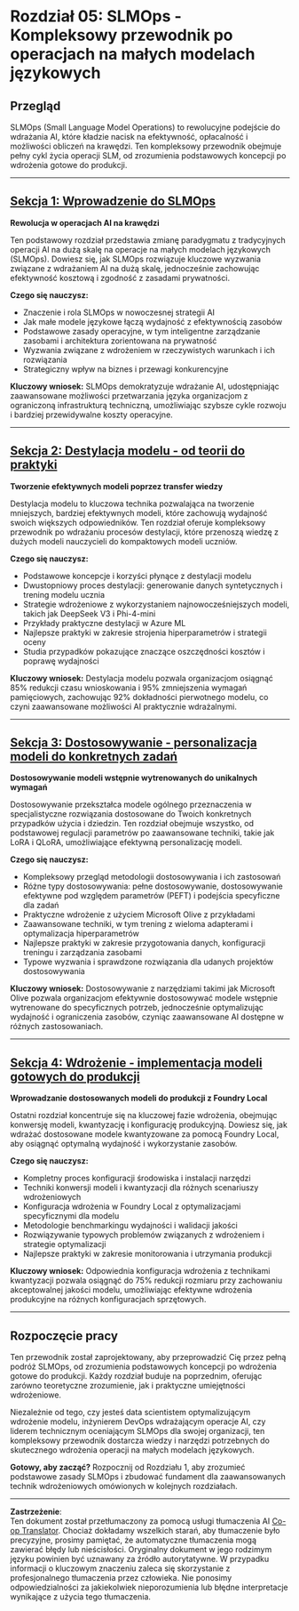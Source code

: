 <!--
CO_OP_TRANSLATOR_METADATA:
{
  "original_hash": "2db7a2f6e9873c3cd09fea6736bf360b",
  "translation_date": "2025-09-17T15:48:16+00:00",
  "source_file": "Module05/README.md",
  "language_code": "pl"
}
-->
# Rozdział 05: SLMOps - Kompleksowy przewodnik po operacjach na małych modelach językowych

## Przegląd

SLMOps (Small Language Model Operations) to rewolucyjne podejście do wdrażania AI, które kładzie nacisk na efektywność, opłacalność i możliwości obliczeń na krawędzi. Ten kompleksowy przewodnik obejmuje pełny cykl życia operacji SLM, od zrozumienia podstawowych koncepcji po wdrożenia gotowe do produkcji.

---

## [Sekcja 1: Wprowadzenie do SLMOps](./01.IntroduceSLMOps.md)

**Rewolucja w operacjach AI na krawędzi**

Ten podstawowy rozdział przedstawia zmianę paradygmatu z tradycyjnych operacji AI na dużą skalę na operacje na małych modelach językowych (SLMOps). Dowiesz się, jak SLMOps rozwiązuje kluczowe wyzwania związane z wdrażaniem AI na dużą skalę, jednocześnie zachowując efektywność kosztową i zgodność z zasadami prywatności.

**Czego się nauczysz:**
- Znaczenie i rola SLMOps w nowoczesnej strategii AI
- Jak małe modele językowe łączą wydajność z efektywnością zasobów
- Podstawowe zasady operacyjne, w tym inteligentne zarządzanie zasobami i architektura zorientowana na prywatność
- Wyzwania związane z wdrożeniem w rzeczywistych warunkach i ich rozwiązania
- Strategiczny wpływ na biznes i przewagi konkurencyjne

**Kluczowy wniosek:** SLMOps demokratyzuje wdrażanie AI, udostępniając zaawansowane możliwości przetwarzania języka organizacjom z ograniczoną infrastrukturą techniczną, umożliwiając szybsze cykle rozwoju i bardziej przewidywalne koszty operacyjne.

---

## [Sekcja 2: Destylacja modelu - od teorii do praktyki](./02.SLMOps-Distillation.md)

**Tworzenie efektywnych modeli poprzez transfer wiedzy**

Destylacja modelu to kluczowa technika pozwalająca na tworzenie mniejszych, bardziej efektywnych modeli, które zachowują wydajność swoich większych odpowiedników. Ten rozdział oferuje kompleksowy przewodnik po wdrażaniu procesów destylacji, które przenoszą wiedzę z dużych modeli nauczycieli do kompaktowych modeli uczniów.

**Czego się nauczysz:**
- Podstawowe koncepcje i korzyści płynące z destylacji modelu
- Dwustopniowy proces destylacji: generowanie danych syntetycznych i trening modelu ucznia
- Strategie wdrożeniowe z wykorzystaniem najnowocześniejszych modeli, takich jak DeepSeek V3 i Phi-4-mini
- Przykłady praktyczne destylacji w Azure ML
- Najlepsze praktyki w zakresie strojenia hiperparametrów i strategii oceny
- Studia przypadków pokazujące znaczące oszczędności kosztów i poprawę wydajności

**Kluczowy wniosek:** Destylacja modelu pozwala organizacjom osiągnąć 85% redukcji czasu wnioskowania i 95% zmniejszenia wymagań pamięciowych, zachowując 92% dokładności pierwotnego modelu, co czyni zaawansowane możliwości AI praktycznie wdrażalnymi.

---

## [Sekcja 3: Dostosowywanie - personalizacja modeli do konkretnych zadań](./03.SLMOps-Finetuing.md)

**Dostosowywanie modeli wstępnie wytrenowanych do unikalnych wymagań**

Dostosowywanie przekształca modele ogólnego przeznaczenia w specjalistyczne rozwiązania dostosowane do Twoich konkretnych przypadków użycia i dziedzin. Ten rozdział obejmuje wszystko, od podstawowej regulacji parametrów po zaawansowane techniki, takie jak LoRA i QLoRA, umożliwiające efektywną personalizację modeli.

**Czego się nauczysz:**
- Kompleksowy przegląd metodologii dostosowywania i ich zastosowań
- Różne typy dostosowywania: pełne dostosowywanie, dostosowywanie efektywne pod względem parametrów (PEFT) i podejścia specyficzne dla zadań
- Praktyczne wdrożenie z użyciem Microsoft Olive z przykładami
- Zaawansowane techniki, w tym trening z wieloma adapterami i optymalizacja hiperparametrów
- Najlepsze praktyki w zakresie przygotowania danych, konfiguracji treningu i zarządzania zasobami
- Typowe wyzwania i sprawdzone rozwiązania dla udanych projektów dostosowywania

**Kluczowy wniosek:** Dostosowywanie z narzędziami takimi jak Microsoft Olive pozwala organizacjom efektywnie dostosowywać modele wstępnie wytrenowane do specyficznych potrzeb, jednocześnie optymalizując wydajność i ograniczenia zasobów, czyniąc zaawansowane AI dostępne w różnych zastosowaniach.

---

## [Sekcja 4: Wdrożenie - implementacja modeli gotowych do produkcji](./04.SLMOps.Deployment.md)

**Wprowadzanie dostosowanych modeli do produkcji z Foundry Local**

Ostatni rozdział koncentruje się na kluczowej fazie wdrożenia, obejmując konwersję modeli, kwantyzację i konfigurację produkcyjną. Dowiesz się, jak wdrażać dostosowane modele kwantyzowane za pomocą Foundry Local, aby osiągnąć optymalną wydajność i wykorzystanie zasobów.

**Czego się nauczysz:**
- Kompletny proces konfiguracji środowiska i instalacji narzędzi
- Techniki konwersji modeli i kwantyzacji dla różnych scenariuszy wdrożeniowych
- Konfiguracja wdrożenia w Foundry Local z optymalizacjami specyficznymi dla modelu
- Metodologie benchmarkingu wydajności i walidacji jakości
- Rozwiązywanie typowych problemów związanych z wdrożeniem i strategie optymalizacji
- Najlepsze praktyki w zakresie monitorowania i utrzymania produkcji

**Kluczowy wniosek:** Odpowiednia konfiguracja wdrożenia z technikami kwantyzacji pozwala osiągnąć do 75% redukcji rozmiaru przy zachowaniu akceptowalnej jakości modelu, umożliwiając efektywne wdrożenia produkcyjne na różnych konfiguracjach sprzętowych.

---

## Rozpoczęcie pracy

Ten przewodnik został zaprojektowany, aby przeprowadzić Cię przez pełną podróż SLMOps, od zrozumienia podstawowych koncepcji po wdrożenia gotowe do produkcji. Każdy rozdział buduje na poprzednim, oferując zarówno teoretyczne zrozumienie, jak i praktyczne umiejętności wdrożeniowe.

Niezależnie od tego, czy jesteś data scientistem optymalizującym wdrożenie modelu, inżynierem DevOps wdrażającym operacje AI, czy liderem technicznym oceniającym SLMOps dla swojej organizacji, ten kompleksowy przewodnik dostarcza wiedzy i narzędzi potrzebnych do skutecznego wdrożenia operacji na małych modelach językowych.

**Gotowy, aby zacząć?** Rozpocznij od Rozdziału 1, aby zrozumieć podstawowe zasady SLMOps i zbudować fundament dla zaawansowanych technik wdrożeniowych omówionych w kolejnych rozdziałach.

---

**Zastrzeżenie**:  
Ten dokument został przetłumaczony za pomocą usługi tłumaczenia AI [Co-op Translator](https://github.com/Azure/co-op-translator). Chociaż dokładamy wszelkich starań, aby tłumaczenie było precyzyjne, prosimy pamiętać, że automatyczne tłumaczenia mogą zawierać błędy lub nieścisłości. Oryginalny dokument w jego rodzimym języku powinien być uznawany za źródło autorytatywne. W przypadku informacji o kluczowym znaczeniu zaleca się skorzystanie z profesjonalnego tłumaczenia przez człowieka. Nie ponosimy odpowiedzialności za jakiekolwiek nieporozumienia lub błędne interpretacje wynikające z użycia tego tłumaczenia.